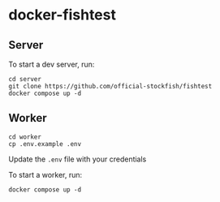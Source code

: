 # docker-fishtest

## Server

To start a dev server, run:

```
cd server
git clone https://github.com/official-stockfish/fishtest
docker compose up -d
```

## Worker

```
cd worker
cp .env.example .env
```

Update the `.env` file with your credentials

To start a worker, run:

```
docker compose up -d
```
